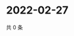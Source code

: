 # 2022-02-27

共 0 条

<!-- BEGIN WEIBO -->
<!-- 最后更新时间 Sun Feb 27 2022 09:55:47 GMT+0800 (China Standard Time) -->

<!-- END WEIBO -->
